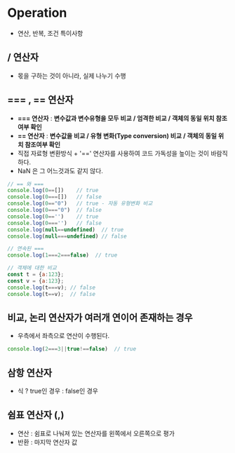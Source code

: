 # Operation 

- 연산, 반복, 조건 특이사항


## / 연산자

- 몫을 구하는 것이 아니라, 실제 나누기 수행


## === , == 연산자

- **=== 연산자** : **변수값과 변수유형을 모두 비교 / 엄격한 비교 / 객체의 동일 위치 참조여부 확인**
- **== 연산자** : **변수값을 비교 / 유형 변화(Type conversion) 비교 / 객체의 동일 위치 참조여부 확인**
- 직접 자료형 변환방식 + '==' 연산자를 사용하여 코드 가독성을 높이는 것이 바람직하다.
- NaN 은 그 어느것과도 같지 않다.

```js
// == 와 ===
console.log(0==[])    // true
console.log(0===[])   // false
console.log(0=="0")   // true - 자동 유형변화 비교
console.log(0==="0")  // false
console.log(0=='')    // true
console.log(0==='')   // false
console.log(null==undefined)  // true
console.log(null===undefined) // false

// 연속된 ===
console.log(1===2===false)  // true

// 객체에 대한 비교
const t = {a:123};
const v = {a:123};
console.log(t===v); // false
console.log(t==v);  // false
```


## 비교, 논리 연산자가 여러개 연이어 존재하는 경우

- 우측에서 좌측으로 연산이 수행된다.

```js
console.log(2===3||true!==false)  // true
```


## 삼항 연산자

- 식 ? true인 경우 : false인 경우


## 쉼표 연산자 (,)

- 연산 : 쉼표로 나눠져 있는 연산자를 왼쪽에서 오른쪽으로 평가
- 반환 : 마지막 연산자 값
